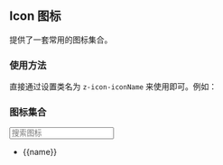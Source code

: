 <script>
  export default {
    mounted(){
      console.log(123)
    }
  }
</script>

## Icon 图标

提供了一套常用的图标集合。

### 使用方法

直接通过设置类名为 `z-icon-iconName` 来使用即可。例如：

<!-- :::demo
```html
<i class="z-icon-play"></i>
<z-icon type="play" color="red" />
<i class="z-icon-edit"></i>
<z-button type="primary" icon="search">搜索</z-button>

```
::: -->

### 图标集合
<z-row>
  <input placeholder="搜索图标" />
</z-row>
<ul class="icon-list">
  <li v-for="name in $icon" :key="name">
    <span>
      <i :class="name"></i>
      <span class="icon-name">{{name}}</span>
    </span>
  </li>
</ul>